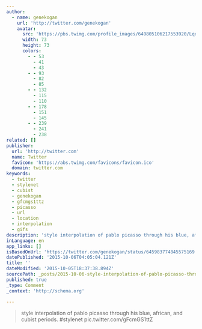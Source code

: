 ```yaml
---
author:
  - name: genekogan
    url: 'http://twitter.com/genekogan'
    avatar:
      src: 'https://pbs.twimg.com/profile_images/649805106217553920/LqqtO2lK_bigger.jpg'
      width: 73
      height: 73
      colors:
        - - 53
          - 41
          - 43
        - - 93
          - 82
          - 85
        - - 132
          - 115
          - 110
        - - 178
          - 151
          - 145
        - - 239
          - 241
          - 238
related: []
publisher:
  url: 'http://twitter.com'
  name: Twitter
  favicon: 'https://abs.twimg.com/favicons/favicon.ico'
  domain: twitter.com
keywords:
  - twitter
  - stylenet
  - cubist
  - genekogan
  - gfcmgs1ttz
  - picasso
  - url
  - location
  - interpolation
  - gifs
description: 'style interpolation of pablo picasso through his blue, african, and cubist periods. #stylenet pic.twitter.com/gFcmGS1ttZ'
inLanguage: en
app_links: []
isBasedOnUrl: 'https://twitter.com/genekogan/status/645983774845575169'
datePublished: '2015-10-06T04:05:04.121Z'
title: ''
dateModified: '2015-10-05T18:37:38.894Z'
sourcePath: _posts/2015-10-06-style-interpolation-of-pablo-picasso-through-his-blue-afric.md
published: true
_type: Comment
_context: 'http://schema.org'

---
```

> style interpolation of pablo picasso through his blue&comma; african&comma; and cubist periods&period; &num;stylenet pic&period;twitter&period;com&sol;gFcmGS1ttZ